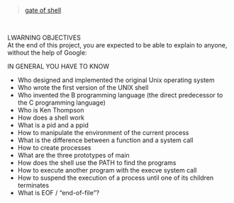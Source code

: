 <blockquote class="imgur-embed-pub" lang="en" data-id="tj7SeHL"  ><a href="//imgur.com/tj7SeHL">gate of shell</a></blockquote><script async src="//s.imgur.com/min/embed.js" charset="utf-8"></script><br>

LWARNING OBJECTIVES<br>
At the end of this project, you are expected to be able to explain to anyone, without the help of Google:<br>

IN GENERAL YOU HAVE TO KNOW<br>
- Who designed and implemented the original Unix operating system<br>
- Who wrote the first version of the UNIX shell<br>
- Who invented the B programming language (the direct predecessor to the C programming language)<br>
- Who is Ken Thompson<br>
- How does a shell work<br>
- What is a pid and a ppid<br>
- How to manipulate the environment of the current process<br>
- What is the difference between a function and a system call<br>
- How to create processes<br>
- What are the three prototypes of main<br>
- How does the shell use the PATH to find the programs<br>
- How to execute another program with the execve system call<br>
- How to suspend the execution of a process until one of its children terminates<br>
- What is EOF / “end-of-file”?<br>
